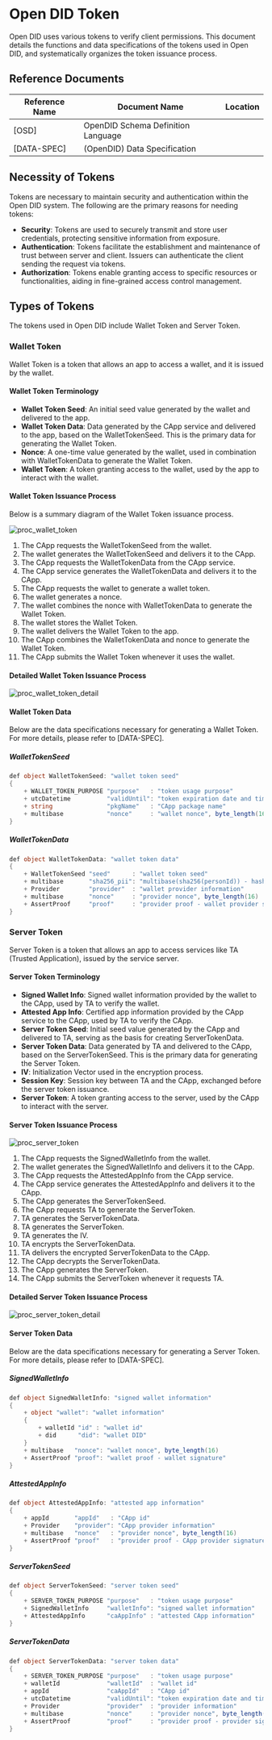 # Open DID Token
Open DID uses various tokens to verify client permissions.
This document details the functions and data specifications of the tokens used in Open DID, and systematically organizes the token issuance process.

## Reference Documents

| Reference Name | Document Name                                         | Location                               |
| ---------------| ------------------------------------------------------| -------------------------------------- |
| [OSD]          | OpenDID Schema Definition Language                    |                                        |
| [DATA-SPEC]    | (OpenDID) Data Specification                          |                                        |

## Necessity of Tokens
Tokens are necessary to maintain security and authentication within the Open DID system. The following are the primary reasons for needing tokens:
- **Security**: Tokens are used to securely transmit and store user credentials, protecting sensitive information from exposure.
- **Authentication**: Tokens facilitate the establishment and maintenance of trust between server and client. Issuers can authenticate the client sending the request via tokens.
- **Authorization**: Tokens enable granting access to specific resources or functionalities, aiding in fine-grained access control management.

## Types of Tokens
The tokens used in Open DID include Wallet Token and Server Token.

### Wallet Token
Wallet Token is a token that allows an app to access a wallet, and it is issued by the wallet.

#### Wallet Token Terminology
* **Wallet Token Seed**: An initial seed value generated by the wallet and delivered to the app.
* **Wallet Token Data**: Data generated by the CApp service and delivered to the app, based on the WalletTokenSeed. This is the primary data for generating the Wallet Token.
* **Nonce**: A one-time value generated by the wallet, used in combination with WalletTokenData to generate the Wallet Token.
* **Wallet Token**: A token granting access to the wallet, used by the app to interact with the wallet.

#### Wallet Token Issuance Process
Below is a summary diagram of the Wallet Token issuance process.

![proc_wallet_token](./images/proc_wallet_token_ko.svg)

1. The CApp requests the WalletTokenSeed from the wallet.
2. The wallet generates the WalletTokenSeed and delivers it to the CApp.
3. The CApp requests the WalletTokenData from the CApp service.
4. The CApp service generates the WalletTokenData and delivers it to the CApp.
5. The CApp requests the wallet to generate a wallet token.
6. The wallet generates a nonce.
7. The wallet combines the nonce with WalletTokenData to generate the Wallet Token.
8. The wallet stores the Wallet Token.
9. The wallet delivers the Wallet Token to the app.
10. The CApp combines the WalletTokenData and nonce to generate the Wallet Token.
11. The CApp submits the Wallet Token whenever it uses the wallet.

#### Detailed Wallet Token Issuance Process
![proc_wallet_token_detail](./images/proc_wallet_token_detail_ko.svg)

#### Wallet Token Data
Below are the data specifications necessary for generating a Wallet Token. For more details, please refer to [DATA-SPEC].

##### WalletTokenSeed

```c#
def object WalletTokenSeed: "wallet token seed"
{
    + WALLET_TOKEN_PURPOSE "purpose"   : "token usage purpose"
    + utcDatetime          "validUntil": "token expiration date and time"
    + string               "pkgName"   : "CApp package name"
    + multibase            "nonce"     : "wallet nonce", byte_length(16)
}
```

##### WalletTokenData

```c#
def object WalletTokenData: "wallet token data"
{
    + WalletTokenSeed "seed"      : "wallet token seed"
    + multibase       "sha256_pii": "multibase(sha256(personId)) - hashed PII"
    + Provider        "provider"  : "wallet provider information"
    + multibase       "nonce"     : "provider nonce", byte_length(16)
    + AssertProof     "proof"     : "provider proof - wallet provider signature"
}
```

### Server Token
Server Token is a token that allows an app to access services like TA (Trusted Application), issued by the service server.

#### Server Token Terminology
* **Signed Wallet Info**: Signed wallet information provided by the wallet to the CApp, used by TA to verify the wallet.
* **Attested App Info**: Certified app information provided by the CApp service to the CApp, used by TA to verify the CApp.
* **Server Token Seed**: Initial seed value generated by the CApp and delivered to TA, serving as the basis for creating ServerTokenData.
* **Server Token Data**: Data generated by TA and delivered to the CApp, based on the ServerTokenSeed. This is the primary data for generating the Server Token.
* **IV**: Initialization Vector used in the encryption process.
* **Session Key**: Session key between TA and the CApp, exchanged before the server token issuance.
* **Server Token**: A token granting access to the server, used by the CApp to interact with the server.

#### Server Token Issuance Process

![proc_server_token](./images/proc_server_token_ko.svg)

1. The CApp requests the SignedWalletInfo from the wallet.
2. The wallet generates the SignedWalletInfo and delivers it to the CApp.
3. The CApp requests the AttestedAppInfo from the CApp service.
4. The CApp service generates the AttestedAppInfo and delivers it to the CApp.
5. The CApp generates the ServerTokenSeed.
6. The CApp requests TA to generate the ServerToken.
7. TA generates the ServerTokenData.
8. TA generates the ServerToken.
9. TA generates the IV.
10. TA encrypts the ServerTokenData.
11. TA delivers the encrypted ServerTokenData to the CApp.
12. The CApp decrypts the ServerTokenData.
13. The CApp generates the ServerToken.
14. The CApp submits the ServerToken whenever it requests TA.

#### Detailed Server Token Issuance Process

![proc_server_token_detail](./images/proc_server_token_detail_ko.svg)

#### Server Token Data
Below are the data specifications necessary for generating a Server Token. For more details, please refer to [DATA-SPEC].


##### SignedWalletInfo

```c#
def object SignedWalletInfo: "signed wallet information"
{
    + object "wallet": "wallet information"
    {
        + walletId "id" : "wallet id"
        + did      "did": "wallet DID"
    }
    + multibase   "nonce": "wallet nonce", byte_length(16)
    + AssertProof "proof": "wallet proof - wallet signature"
}
```

##### AttestedAppInfo

```c#
def object AttestedAppInfo: "attested app information"
{
    + appId       "appId"   : "CApp id"
    + Provider    "provider": "CApp provider information"
    + multibase   "nonce"   : "provider nonce", byte_length(16)
    + AssertProof "proof"   : "provider proof - CApp provider signature"
}
```

##### ServerTokenSeed

```c#
def object ServerTokenSeed: "server token seed"
{
    + SERVER_TOKEN_PURPOSE "purpose"   : "token usage purpose"
    + SignedWalletInfo     "walletInfo": "signed wallet information"
    + AttestedAppInfo      "caAppInfo" : "attested CApp information"
}
```

##### ServerTokenData

```c#
def object ServerTokenData: "server token data"
{
    + SERVER_TOKEN_PURPOSE "purpose"   : "token usage purpose"
    + walletId             "walletId"  : "wallet id"
    + appId                "caAppId"   : "CApp id"
    + utcDatetime          "validUntil": "token expiration date and time"
    + Provider             "provider"  : "provider information"
    + multibase            "nonce"     : "provider nonce", byte_length(16)
    + AssertProof          "proof"     : "provider proof - provider signature"
}
```